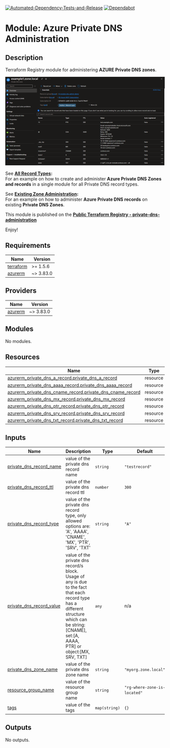 [![Automated-Dependency-Tests-and-Release](https://github.com/Pwd9000-ML/terraform-azurerm-private-dns-administration/actions/workflows/dependency-tests.yml/badge.svg)](https://github.com/Pwd9000-ML/terraform-azurerm-private-dns-administration/actions/workflows/dependency-tests.yml) [![Dependabot](https://badgen.net/badge/Dependabot/enabled/green?icon=dependabot)](https://dependabot.com/)

# Module: Azure Private DNS Administration

## Description

Terraform Registry module for administering **AZURE Private DNS zones**.  

![image.png](https://raw.githubusercontent.com/Pwd9000-ML/terraform-azurerm-private-dns-administration/master/assets/example1.png)

See **[All Record Types](https://github.com/Pwd9000-ML/terraform-azurerm-private-dns-administration/tree/master/examples/all_record_types):**  
For an example on how to create and administer **Azure Private DNS Zones and records** in a single module for all Private DNS record types.  

See **[Existing Zone Administration](https://github.com/Pwd9000-ML/terraform-azurerm-private-dns-administration/tree/master/examples/exisiting_zone_administration):**  
For an example on how to administer **Azure Private DNS records** on existing **Private DNS Zones**.  

This module is published on the **[Public Terraform Registry - private-dns-administration](https://registry.terraform.io/modules/Pwd9000-ML/private-dns-administration/azurerm/latest)**  

Enjoy!

<!-- BEGIN_TF_DOCS -->
## Requirements

| Name | Version |
|------|---------|
| <a name="requirement_terraform"></a> [terraform](#requirement\_terraform) | >= 1.5.6 |
| <a name="requirement_azurerm"></a> [azurerm](#requirement\_azurerm) | ~> 3.83.0 |

## Providers

| Name | Version |
|------|---------|
| <a name="provider_azurerm"></a> [azurerm](#provider\_azurerm) | ~> 3.83.0 |

## Modules

No modules.

## Resources

| Name | Type |
|------|------|
| [azurerm_private_dns_a_record.private_dns_a_record](https://registry.terraform.io/providers/hashicorp/azurerm/latest/docs/resources/private_dns_a_record) | resource |
| [azurerm_private_dns_aaaa_record.private_dns_aaaa_record](https://registry.terraform.io/providers/hashicorp/azurerm/latest/docs/resources/private_dns_aaaa_record) | resource |
| [azurerm_private_dns_cname_record.private_dns_cname_record](https://registry.terraform.io/providers/hashicorp/azurerm/latest/docs/resources/private_dns_cname_record) | resource |
| [azurerm_private_dns_mx_record.private_dns_mx_record](https://registry.terraform.io/providers/hashicorp/azurerm/latest/docs/resources/private_dns_mx_record) | resource |
| [azurerm_private_dns_ptr_record.private_dns_ptr_record](https://registry.terraform.io/providers/hashicorp/azurerm/latest/docs/resources/private_dns_ptr_record) | resource |
| [azurerm_private_dns_srv_record.private_dns_srv_record](https://registry.terraform.io/providers/hashicorp/azurerm/latest/docs/resources/private_dns_srv_record) | resource |
| [azurerm_private_dns_txt_record.private_dns_txt_record](https://registry.terraform.io/providers/hashicorp/azurerm/latest/docs/resources/private_dns_txt_record) | resource |

## Inputs

| Name | Description | Type | Default | Required |
|------|-------------|------|---------|:--------:|
| <a name="input_private_dns_record_name"></a> [private\_dns\_record\_name](#input\_private\_dns\_record\_name) | value of the private dns record name | `string` | `"testrecord"` | no |
| <a name="input_private_dns_record_ttl"></a> [private\_dns\_record\_ttl](#input\_private\_dns\_record\_ttl) | value of the private dns record ttl | `number` | `300` | no |
| <a name="input_private_dns_record_type"></a> [private\_dns\_record\_type](#input\_private\_dns\_record\_type) | value of the private dns record type, only allowed options are: 'A', 'AAAA', 'CNAME', 'MX', 'PTR', 'SRV', 'TXT' | `string` | `"A"` | no |
| <a name="input_private_dns_record_value"></a> [private\_dns\_record\_value](#input\_private\_dns\_record\_value) | value of the private dns record/s block. Usage of any is due to the fact that each record type has a different structure which can be string:[CNAME], set:[A, AAAA, PTR] or object:[MX, SRV, TXT] | `any` | n/a | yes |
| <a name="input_private_dns_zone_name"></a> [private\_dns\_zone\_name](#input\_private\_dns\_zone\_name) | value of the private dns zone name | `string` | `"myorg.zone.local"` | no |
| <a name="input_resource_group_name"></a> [resource\_group\_name](#input\_resource\_group\_name) | value of the resource group name | `string` | `"rg-where-zone-is-located"` | no |
| <a name="input_tags"></a> [tags](#input\_tags) | value of the tags | `map(string)` | `{}` | no |

## Outputs

No outputs.
<!-- END_TF_DOCS -->